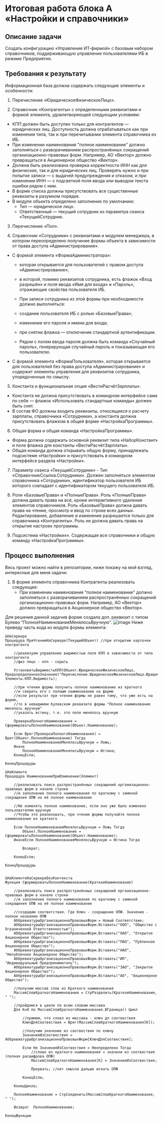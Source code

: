 # Итоговая работа блока А «Настройки и справочники»

## Описание задачи
Создать конфигурацию «Управление ИТ-фирмой» с базовым набором справочников, поддерживающую управление пользователями ИБ в режиме Предприятия.

## Требования к результату
Информационная база должна содержать следующие элементы и особенности:

1. Перечисление «ЮридическоеФизическоеЛицо».
   
2. Справочник «Контрагенты» с определенными реквизитами и формой элемента, удовлетворяющей следующим условиям:

+ КПП должен быть доступен только для контрагентов — юридических лиц. Доступность должна отрабатываться как при изменении типа, так и при перечитывании элемента справочника из ИБ.
+ При изменении наименования "полное наименование" должно заполняться с разворачиванием распространённых сокращений организационно-правовых форм. Например, АО «Вектор» должно превращаться в Акционерное общество «Вектор».
+ Должна быть реализована проверка корректности ИНН как для физических, так и для юридических лиц. Проверять нужно и при попытке записи — с выдачей предупреждения и отказом, и при изменении ИНН — с подсветкой поля ввода или выводом текста ошибки рядом с ним.
+ В форме списка должны присутствовать все существенные реквизиты в разумном порядке.
+ В модуле объекта определено заполнение по умолчанию:
  + Тип — юридическое лицо.
  + Ответственный — текущий сотрудник из параметра сеанса «ТекущийСотрудник.

3. Перечисление «Пол».

4. Справочник «Сотрудники» с реквизитами и модулем менеджера, в котором переопределено получение формы объекта в зависимости от права доступа «Администрирование».

+ С формой элемента «ФормаАдминистратора»:

  + которая открывается для пользователей с правом доступа «Администрирование»;
  + в которой, помимо реквизитов сотрудника, есть флажок «Вход разрешён» и поля ввода «Имя для входа» и «Пароль», отражающие свойства пользователя ИБ.
  + При записи сотрудника из этой формы при необходимости должно выполняться:

   + создание пользователя ИБ с ролью «БазовыеПрава»;
   + изменение его пароля и имени для входа;
   + при снятии флажка — отключение стандартной аутентификации.
   + Рядом с полем ввода пароля должна быть команда «Случайный пароль», генерирующая случайный пароль и показывающая его пользователю.

+ С формой элемента «ФормаПользователя», которая открывается для пользователей без права доступа «Администрирование» и содержит элементы управления для реквизитов сотрудника, упорядоченные по смыслу.

5. Константа и функциональная опция «ВестиРасчётЗарплаты».
 + Константа не должна присутствовать в командном интерфейсе сама по себе — флажок «Использовать стандартные команды» должен быть снят.
 + В состав ФО должны входить реквизиты, относящиеся к расчету зарплаты, справочника «Сотрудники», а константа должна присутствовать флажком в общей форме «НастройкаПрограммы».

6. Общая форма и общая команда «НастройкаПрограммы».
 + Форма должна содержать основной реквизит типа «НаборКонстант» и поле флажка для константы «ВестиРасчётЗарплаты».
 + Общая команда должна открывать общую форму, принадлежать подсистеме «Настройки» и присутствовать в командном интерфейсе раздела «Настройки».

7. Параметр сеанса «ТекущийСотрудник» - Тип «СправочникСсылка.Сотрудники». Должен заполняться элементом справочника «Сотрудники», идентификатор пользователя ИБ которого совпадает с идентификатором текущего пользователя ИБ.

8. Роли «БазовыеПрава» и «ПолныеПрава». Роль «ПолныеПрава» должна давать права на всё, кроме интерактивного удаления элементов справочников.
Роль «БазовыеПрава» должна давать права на чтение, просмотр и ввод по строке всех данных. Редактирование, добавление и изменение разрешается только для справочника «Контрагенты». Роль не должна давать права на открытие настроек программы.

9. Подсистема «Настройки»».
Содержащая все справочники и общую команду «НастройкаПрограммы».

## Процесс выполнения

Весь проект можно найти в репозитории, ниже покажу на мой взгляд, интересные для меня задачи:

1. В форме элемента справочника Контрагенты реализовать следующее:
   + При изменении наименования "полное наименование" должно заполняться с разворачиванием распространённых сокращений организационно-правовых форм. Например, АО «Вектор» должно превращаться в Акционерное общество «Вектор».

Для решения данной задачив форме создала доп. реквизит с типом Булево "ПолноеНаименованиеМенялосьВручную".
![image](https://github.com/user-attachments/assets/1f750050-1c5d-4a06-9eef-b21a9a1bb427)
Ниже приведу часть кода из модуля формы элемента:
```bsl
&НаСервере
Процедура ПриЧтенииНаСервере(ТекущийОбъект) //при открытии карточки контрагента
	
	//реализуем управление видимостью поля КПП в зависимости от типа контрагента
	//физ лицо - кпп - скрыть
	
	УстановитьВидимостьКПП(Объект.ЮридическоеФизическоеЛицо, ПредопределенноеЗначение("Перечисление.ЮридическоеФизическоеЛицо.ЮридическоеЛицо"), Элементы.КПП.Видимость);
	
	//при чтении формы получить полное наименование из краткого
	//и сверить его с полным наименование на форме 
	//если результат при чтении формы не равен тому, что уже есть на форме,
	//то в невидимом булевском реквизите формы "Полное наименование менялось вручную"
	//указать истину, т.е. это поле менялось вручную 
	
	ПроверкаПолногоНаименования =  СформироватьПолноеНаименование(Объект.Наименование);
	
	Если Врег(ПроверкаПолногоНаименования) = Врег(Объект.ПолноеНаименование) Тогда
		ПолноеНаименованиеМенялосьВручную = Ложь;
	Иначе
		ПолноеНаименованиеМенялосьВручную = Истина;
	КонецЕсли;
	
КонецПроцедуры

&НаКлиенте
Процедура НаименованиеПриИзменении(Элемент) 
	
	//реализовать поиск распространённых сокращений организационно-правовых форм в начале строки
	//и заполнение полного наименования по краткому с заменой сокращения ОПФ на её полное наименование
	
	//Не изменять полное наименование, если оно уже было изменено пользователем вручную
	//Чтобы это реализовать, при чтении формы получайте полное наименование из краткого
	
	Если ПолноеНаименованиеМенялосьВручную = Ложь Тогда
		Объект.ПолноеНаименование = СформироватьПолноеНаименование(Объект.Наименование); 
	ИначеЕсли ПолноеНаименованиеМенялосьВручную = Истина Тогда
		
		Возврат;
		
	КонецЕсли;
	
КонецПроцедуры


&НаКлиентеНаСервереБезКонтекста
Функция СформироватьПолноеНаименование(КраткоеНаименование)
	
	//реализовать поиск распространённых сокращений организационно-правовых форм в начале строки
	//и заполнение полного наименования по краткому с заменой сокращения ОПФ на её полное наименование
	
	//создадим соответствия. Где Ключ - сокращение ОПФ. Значение - полное название ОПФ
	АббревиатурыОрганизационноПравовыхФорм = Новый Соответствие;
	АббревиатурыОрганизационноПравовыхФорм.Вставить("ООО", "Общество с Ограниченной Ответственностью");
	АббревиатурыОрганизационноПравовыхФорм.Вставить("ОАО", "Открытое Акционерное Общество");
	АббревиатурыОрганизационноПравовыхФорм.Вставить("ПАО", "Публичное Акционерное Общество");
	АббревиатурыОрганизационноПравовыхФорм.Вставить("НАО", "Непубличное Акцианерное Общество");
	АббревиатурыОрганизационноПравовыхФорм.Вставить("ИП", "Индивидуальный Предприниматель");
	АббревиатурыОрганизационноПравовыхФорм.Вставить("ЗАО", "Закрытое Акционерное Общество"); 
	АббревиатурыОрганизационноПравовыхФорм.Вставить("АО", "Акционерное Общество");
	
	//получим массив слов из Краткого наименования
	МассивСловКраткогоНаименования = СтрРазделить(КраткоеНаименование, " "); 
	
	//пройдемся в цикле по всем словам массива 
	Для К=0 по МассивСловКраткогоНаименования.ВГраница() Цикл
		
		//примем, что слово из массива - ключ дл соотвествия
		КлючДляСоотвествия = Врег(МассивСловКраткогоНаименования[К]);
		
		//получим значение из соотвествия по ключу
		ЗначениеИзСоотвествия = АббревиатурыОрганизационноПравовыхФорм[КлючДляСоотвествия];
		
		Если Не ЗначениеИзСоотвествия = Неопределено Тогда 
			//слово из краткого наименования = значени из соотвествия (полная расшифрова ОПФ)
			МассивСловКраткогоНаименования[К] = ЗначениеИзСоотвествия;
			
			Прервать; //нет смысла дальше искать ОПФ
			
		КонецЕсли;
		
	КонецЦикла;
	
	ПолноеНаименование = СтрСоединить(МассивСловКраткогоНаименования, " ");
	
	Возврат  ПолноеНаименование;
	
КонецФункции
```

